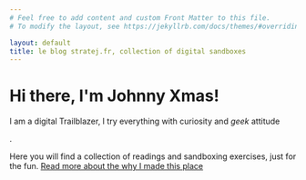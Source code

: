 ```yaml
---
# Feel free to add content and custom Front Matter to this file.
# To modify the layout, see https://jekyllrb.com/docs/themes/#overriding-theme-defaults

layout: default
title: le blog stratej.fr, collection of digital sandboxes
---
```

<div class="blurb">
	<h1>Hi there, I'm Johnny Xmas!</h1>
	<p>I am a digital Trailblazer, I try everything with curiosity and <em>geek</em> attitude</p>.
	<p>Here you will find a collection of readings and sandboxing exercises, just for the fun. <a href="/about">Read more about the why I made this place</a></p>
</div><!-- /.blurb -->

